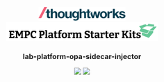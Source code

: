 <div align="center">
	<p>
		<img alt="Thoughtworks Logo" src="https://raw.githubusercontent.com/ThoughtWorks-DPS/static/master/thoughtworks_flamingo_wave.png?sanitize=true" width=200 />
    <br />
		<img alt="DPS Title" src="https://raw.githubusercontent.com/ThoughtWorks-DPS/static/master/EMPCPlatformStarterKitsImage.png?sanitize=true" width=350/>
	</p>
  <h3>lab-platform-opa-sidecar-injector</h3>
	<a href="https://app.circleci.com/pipelines/github/ThoughtWorks-DPS/lab-platform-opa-sidecar-injector"><img src="https://circleci.com/gh/ThoughtWorks-DPS/lab-platform-opa-sidecar-injector.svg?style=shield"></a> <a href="https://opensource.org/licenses/MIT"><img src="https://img.shields.io/badge/license-MIT-blue.svg"></a>
</div>
<br />

